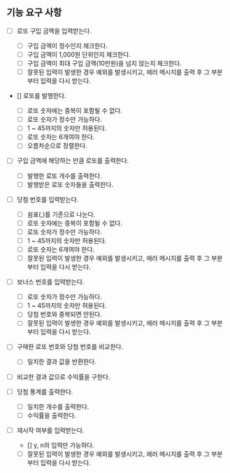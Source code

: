 ## 기능 요구 사항

- [ ] 로또 구입 금액을 입력받는다.

  - [ ] 구입 금액이 정수인지 체크한다.
  - [ ] 구입 금액이 1,000원 단위인지 체크한다.
  - [ ] 구입 금액이 최대 구입 금액(10만원)을 넘지 않는지 체크한다.
  - [ ] 잘못된 입력이 발생한 경우 예외를 발생시키고, 에러 메시지를 출력 후 그 부분부터 입력을 다시 받는다.

- [] 로또를 발행한다.

  - [ ] 로또 숫자에는 중복이 포함될 수 없다.
  - [ ] 로또 숫자가 정수만 가능하다.
  - [ ] 1 ~ 45까지의 숫자만 허용된다.
  - [ ] 로또 숫자는 6개여야 한다.
  - [ ] 오름차순으로 정렬한다.

- [ ] 구입 금액에 해당하는 만큼 로또를 출력한다.

  - [ ] 발행한 로또 개수를 출력한다.
  - [ ] 발행받은 로또 숫자들을 출력한다.

- [ ] 당첨 번호를 입력받는다.

  - [ ] 쉼표(,)를 기준으로 나눈다.
  - [ ] 로또 숫자에는 중복이 포함될 수 없다.
  - [ ] 로또 숫자가 정수만 가능하다.
  - [ ] 1 ~ 45까지의 숫자만 허용된다.
  - [ ] 로또 숫자는 6개여야 한다.
  - [ ] 잘못된 입력이 발생한 경우 예외를 발생시키고, 에러 메시지를 출력 후 그 부분부터 입력을 다시 받는다.

- [ ] 보너스 번호를 입력받는다.

  - [ ] 로또 숫자가 정수만 가능하다.
  - [ ] 1 ~ 45까지의 숫자만 허용된다.
  - [ ] 당첨 번호와 중복되면 안된다.
  - [ ] 잘못된 입력이 발생한 경우 예외를 발생시키고, 에러 메시지를 출력 후 그 부분부터 입력을 다시 받는다.

- [ ] 구매한 로또 번호와 당첨 번호를 비교한다.

  - [ ] 일치한 결과 값을 반환한다.

- [ ] 비교한 결과 값으로 수익률을 구한다.

- [ ] 당첨 통계를 출력한다.

  - [ ] 일치한 개수를 출력한다.
  - [ ] 수익률을 출력한다.

- [ ] 재시작 여부를 입력받는다.
  - [] y, n의 입력만 가능하다.
  - [ ] 잘못된 입력이 발생한 경우 예외를 발생시키고, 에러 메시지를 출력 후 그 부분부터 입력을 다시 받는다.
